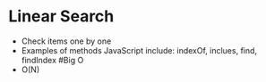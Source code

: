 # Linear Search
* Check items one by one
* Examples of methods JavaScript include: indexOf, inclues, find, findIndex
#Big O
* O(N)